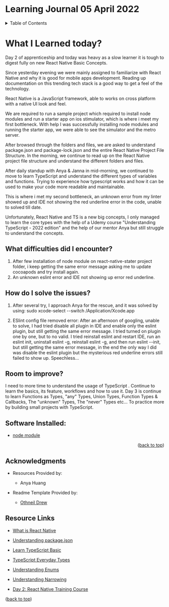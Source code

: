 <div id='top'><div>
<br>
<h1 aligh="center">Learning Journal 05 April 2022</h1>

<details>
  <summary>Table of Contents</summary>
  <ul>
    <li><a href="#What-I-Learned-today"> What I Learned today?</a></li>
    <li><a href="#What-difficulties-did-I-encounter">What difficulties did I encounter?</a></li>
    <li><a href="#How-do-I-solve-the-issues">How do I solve the login issues?</a></li>
    <li><a href="#Room-to-improve">Room to improve?</a></li>
    <li><a href="#Software-Installed">Software Installed</a></li>
    <li><a href="#Acknowledgments">Acknowledgments</a></li>
    <li><a href="#Resource-Links">Resource Links</a></li>
      </ul>
     
        

</details>

# What I Learned today?

Day 2  of apprenticeship and today was heavy as a slow learner it is  tough to digest fully on new React Native Basic Concepts.

Since yesterday evening we were mainly assigned to familiarize with React Native and why it is good for mobile apps development.
Reading up documentation on this trending tech stack is a good way to get a feel of the technology.

React Native  is a JavaScript framework, able to works on cross platform with a native UI look and feel.

We are required to run a sample project which required to install node modules and run a starter app on ios stimulator, which is where i meet my first bottleneck.
With help I was successfully installing node modules and running the starter app, we were able to see the simulator and the metro server.

After browsed through the folders and files, we are asked to understand package.json and package-lock.json and the entire React Native Project File Structure. In the morning, we continue to read up on the React Native project file structure and understand the different folders and files.

After daily standup with Anya & Janna in mid-morning, we continued to move to learn TypeScript and understand the different types of variables and functions.
Trying to experience how typescript works and how it can be used to make your code more readable and maintainable.

This is where i met my second bottleneck, an unknown error from my linter showed up and IDE not showing the red underline error in the code, unable to solved till date.

Unfortunately, React Native and TS  is a new big concepts, I only managed to learn the core types with the help of a Udemy course "Understanding TypeScript - 2022 edition" and the help of our mentor Anya but still struggle to understand the concepts.

## What difficulties did I encounter?

1. After few installation of node module on react-native-stater project folder, i keep getting the same error message asking me to update cocoapods and try install again.
2. An unknown eslint error and IDE not showing up error red underline.

## How do I solve the issues?

1. After several try, I approach Anya for the rescue, and it was solved by using: sudo xcode-select --switch /Application/Xcode.app

2. ESlint config file removed error: After an afternoon of googling, unable to solve, I had tried disable all plugin in IDE and enable only the eslint plugin, but still getting the same error message.
I tried turned on plugin one by one, but to no valid.
I tried reinstall eslint and restart IDE, run an eslint init, uninstall eslint -g, reinstall eslint -g, and then run eslint --init, but still getting the same error message, in the end the only way I did was disable the eslint plugin but the mysterious red underline errors still failed to show up. Speechless...

## Room to improve?

I need to more time to understand the usage of  TypeScript .
Continue to learn the basics, its feature, workflows and how to use it.
Day 3 is continue to learn Functions as Types, "any" Types, Union Types, Function Types & Callbacks,
The "unknown" Types, The "never" Types etc...
To practice more by building small projects with TypeScript.

## Software Installed:
* [node module](https://docs.npmjs.com/cli/v8/commands/npm-install)

<p align="right">(<a href="#top">back to top</a>)</p>

## Acknowledgments

* Resources Provided by:
    * Anya Huang

* Readme Template Provided by:
  * [Othneil Drew](https://github.com/othneildrew/Best-README-Template)

## Resource Links

* [What is React Native](https://www.oreilly.com/library/view/learning-react-native/9781491929049/ch01.html)

* [Understanding package.json](https://dev.to/naveenchandar/package-json-file-explained-b94)

* [Learn TypeScript Basic](https://www.freecodecamp.org/news/learn-typescript-basics/)

* [TypeScript Everyday Types](https://www.typescriptlang.org/docs/handbook/2/everyday-types.html)

* [Understanding Enums](https://www.typescriptlang.org/docs/handbook/enums.html)

* [Understanding Narrowing](https://www.typescriptlang.org/docs/handbook/2/narrowing.html)

* [Day 2: React Native Training Course](https://docs.google.com/document/d/1xVfj6FU5U66KOUrjjZkWJ3uAaclqmt_RvZVPtJvKo6w/edit)

<p align="left">(<a href="#top">back to top</a>)</p>
